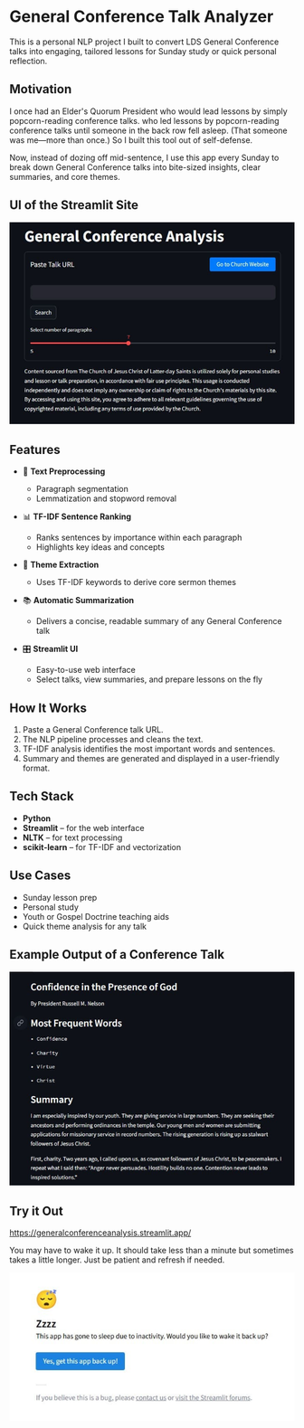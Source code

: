 # General Conference Talk Analyzer

This is a personal NLP project I built to convert LDS General Conference talks into engaging, tailored lessons for Sunday study or quick personal reflection.

## Motivation

I once had an Elder's Quorum President who would lead lessons by simply popcorn-reading conference talks. who led lessons by popcorn-reading conference talks until someone in the back row fell asleep. (That someone was me—more than once.) So I built this tool out of self-defense.

Now, instead of dozing off mid-sentence, I use this app every Sunday to break down General Conference talks into bite-sized insights, clear summaries, and core themes. 

## UI of the Streamlit Site
![Certificate Distribution](images/ui.jpg)

## Features

- 📝 **Text Preprocessing**  
  - Paragraph segmentation  
  - Lemmatization and stopword removal

- 📊 **TF-IDF Sentence Ranking**  
  - Ranks sentences by importance within each paragraph  
  - Highlights key ideas and concepts

- 🧠 **Theme Extraction**  
  - Uses TF-IDF keywords to derive core sermon themes

- 📚 **Automatic Summarization**  
  - Delivers a concise, readable summary of any General Conference talk

- 🎛️ **Streamlit UI**  
  - Easy-to-use web interface  
  - Select talks, view summaries, and prepare lessons on the fly

## How It Works

1. Paste a General Conference talk URL.
2. The NLP pipeline processes and cleans the text.
3. TF-IDF analysis identifies the most important words and sentences.
4. Summary and themes are generated and displayed in a user-friendly format.

## Tech Stack

- **Python**
- **Streamlit** – for the web interface
- **NLTK** – for text processing
- **scikit-learn** – for TF-IDF and vectorization

## Use Cases

- Sunday lesson prep  
- Personal study  
- Youth or Gospel Doctrine teaching aids  
- Quick theme analysis for any talk

## Example Output of a Conference Talk

![Certificate Distribution](images/search.jpg)

## Try it Out

https://generalconferenceanalysis.streamlit.app/

You may have to wake it up. It should take less than a minute but sometimes takes a little longer. Just be patient and refresh if needed. 

![Certificate Distribution](images/sleepy.jpg)


